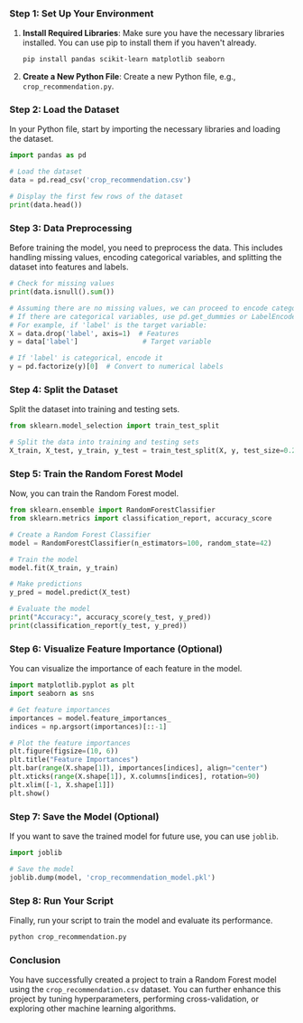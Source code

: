### Step 1: Set Up Your Environment

1. **Install Required Libraries**: Make sure you have the necessary libraries installed. You can use pip to install them if you haven't already.

   ```bash
   pip install pandas scikit-learn matplotlib seaborn
   ```

2. **Create a New Python File**: Create a new Python file, e.g., `crop_recommendation.py`.

### Step 2: Load the Dataset

In your Python file, start by importing the necessary libraries and loading the dataset.

```python
import pandas as pd

# Load the dataset
data = pd.read_csv('crop_recommendation.csv')

# Display the first few rows of the dataset
print(data.head())
```

### Step 3: Data Preprocessing

Before training the model, you need to preprocess the data. This includes handling missing values, encoding categorical variables, and splitting the dataset into features and labels.

```python
# Check for missing values
print(data.isnull().sum())

# Assuming there are no missing values, we can proceed to encode categorical variables
# If there are categorical variables, use pd.get_dummies or LabelEncoder
# For example, if 'label' is the target variable:
X = data.drop('label', axis=1)  # Features
y = data['label']                # Target variable

# If 'label' is categorical, encode it
y = pd.factorize(y)[0]  # Convert to numerical labels
```

### Step 4: Split the Dataset

Split the dataset into training and testing sets.

```python
from sklearn.model_selection import train_test_split

# Split the data into training and testing sets
X_train, X_test, y_train, y_test = train_test_split(X, y, test_size=0.2, random_state=42)
```

### Step 5: Train the Random Forest Model

Now, you can train the Random Forest model.

```python
from sklearn.ensemble import RandomForestClassifier
from sklearn.metrics import classification_report, accuracy_score

# Create a Random Forest Classifier
model = RandomForestClassifier(n_estimators=100, random_state=42)

# Train the model
model.fit(X_train, y_train)

# Make predictions
y_pred = model.predict(X_test)

# Evaluate the model
print("Accuracy:", accuracy_score(y_test, y_pred))
print(classification_report(y_test, y_pred))
```

### Step 6: Visualize Feature Importance (Optional)

You can visualize the importance of each feature in the model.

```python
import matplotlib.pyplot as plt
import seaborn as sns

# Get feature importances
importances = model.feature_importances_
indices = np.argsort(importances)[::-1]

# Plot the feature importances
plt.figure(figsize=(10, 6))
plt.title("Feature Importances")
plt.bar(range(X.shape[1]), importances[indices], align="center")
plt.xticks(range(X.shape[1]), X.columns[indices], rotation=90)
plt.xlim([-1, X.shape[1]])
plt.show()
```

### Step 7: Save the Model (Optional)

If you want to save the trained model for future use, you can use `joblib`.

```python
import joblib

# Save the model
joblib.dump(model, 'crop_recommendation_model.pkl')
```

### Step 8: Run Your Script

Finally, run your script to train the model and evaluate its performance.

```bash
python crop_recommendation.py
```

### Conclusion

You have successfully created a project to train a Random Forest model using the `crop_recommendation.csv` dataset. You can further enhance this project by tuning hyperparameters, performing cross-validation, or exploring other machine learning algorithms.